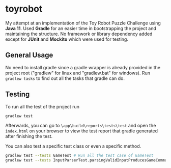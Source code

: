 # toyrobot
My attempt at an implementation of the Toy Robot Puzzle Challenge using **Java 11**. Used **Gradle** for an easier time in bootstrapping the project and maintaining the structure. No framework or library dependency added except for **JUnit** and **Mockito** which were used for testing.

## General Usage
No need to install gradle since a gradle wrapper is already provided in the project root ("gradlew" for linux and "gradlew.bat" for windows). Run `gradlew tasks` to find out all the tasks that gradle can do.

## Testing
To run all the test of the project run
```bash
gradlew test
```
Afterwards, you can go to `\app\build\reports\tests\test` and open the `index.html` on your browser to view the test report that gradle generated after finishing the test.

You can also test a specific test class or even a specific method.
```bash
gradlew test --tests GameTest # Run all the test case of GameTest
gradlew test --tests InputParserTest.parsingValidInputProducesGameCommand # Run only the specified method of InputParserTest
```
